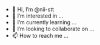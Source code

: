 - 👋 Hi, I’m @nii-stt
- 👀 I’m interested in ...
- 🌱 I’m currently learning ...
- 💞️ I’m looking to collaborate on ...
- 📫 How to reach me ...

<!---
nii-stt/nii-stt is a ✨ special ✨ repository because its `README.md` (this file) appears on your GitHub profile.
You can click the Preview link to take a look at your changes.
--->
